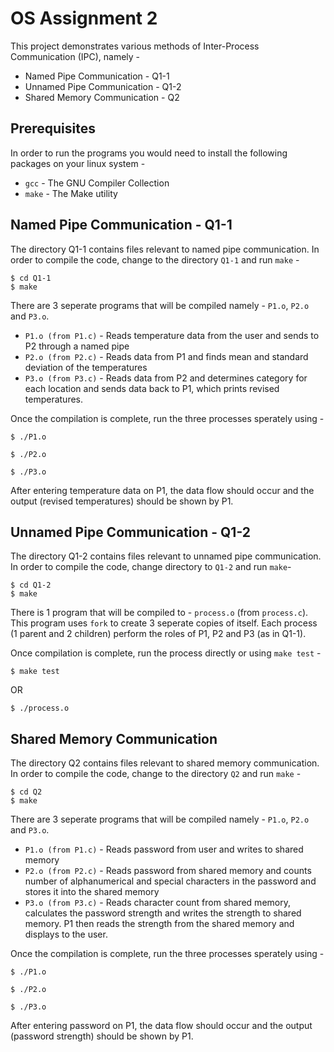 # OS Assignment 2
This project demonstrates various methods of Inter-Process Communication (IPC), namely -
- Named Pipe Communication - Q1-1
- Unnamed Pipe Communication - Q1-2
- Shared Memory Communication - Q2

## Prerequisites
In order to run the programs you would need to install the following packages on your linux system -
- `gcc` - The GNU Compiler Collection
- `make` - The Make utility

## Named Pipe Communication - Q1-1
The directory Q1-1 contains files relevant to named pipe communication. In order to compile the code, change to the directory `Q1-1` and run `make` -
```
$ cd Q1-1
$ make
```

There are 3 seperate programs that will be compiled namely - `P1.o`, `P2.o` and `P3.o`.
- `P1.o (from P1.c)` - Reads temperature data from the user and sends to P2 through a named pipe
- `P2.o (from P2.c)` - Reads data from P1 and finds mean and standard deviation of the temperatures
- `P3.o (from P3.c)` - Reads data from P2 and determines category for each location and sends data back to P1, which prints revised temperatures.

Once the compilation is complete, run the three processes sperately using -
```
$ ./P1.o

$ ./P2.o

$ ./P3.o
```

After entering temperature data on P1, the data flow should occur and the output (revised temperatures) should be shown by P1.

## Unnamed Pipe Communication - Q1-2
The directory Q1-2 contains files relevant to unnamed pipe communication. In order to compile the code, change directory to `Q1-2` and run `make`-
```
$ cd Q1-2
$ make
```

There is 1 program that will be compiled to - `process.o` (from `process.c`). This program uses `fork` to create 3 seperate copies of itself. Each process (1 parent and 2 children) perform the roles of P1, P2 and P3 (as in Q1-1).

Once compilation is complete, run the process directly or using `make test` -
```
$ make test
```
OR
```
$ ./process.o
```
## Shared Memory Communication
The directory Q2 contains files relevant to shared memory communication. In order to compile the code, change to the directory `Q2` and run `make` -
```
$ cd Q2
$ make
```

There are 3 seperate programs that will be compiled namely - `P1.o`, `P2.o` and `P3.o`.
- `P1.o (from P1.c)` - Reads password from user and writes to shared memory
- `P2.o (from P2.c)` - Reads password from shared memory and counts number of alphanumerical and special characters in the password and stores it into the shared memory
- `P3.o (from P3.c)` - Reads character count from shared memory, calculates the password strength and writes the strength to shared memory. P1 then reads the strength from the shared memory and displays to the user.

Once the compilation is complete, run the three processes sperately using -
```
$ ./P1.o

$ ./P2.o

$ ./P3.o
```

After entering password on P1, the data flow should occur and the output (password strength) should be shown by P1.


